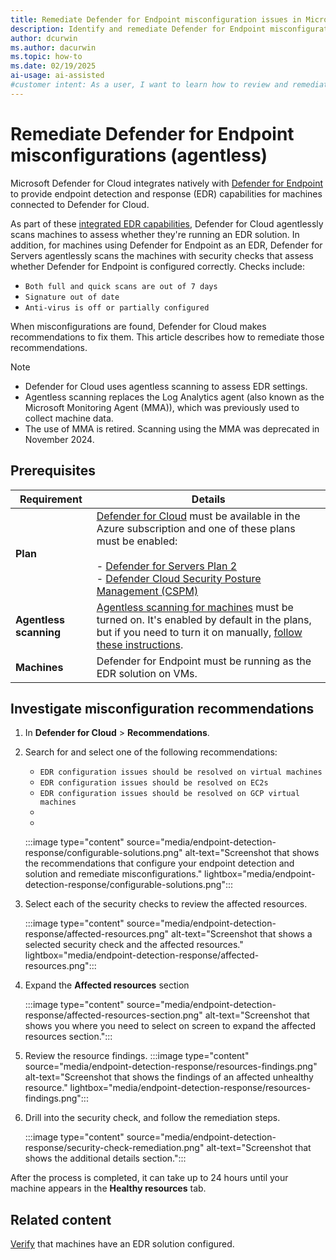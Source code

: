 ```yaml
---
title: Remediate Defender for Endpoint misconfiguration issues in Microsoft Defender for Cloud
description: Identify and remediate Defender for Endpoint misconfigurations in Defender for Cloud
author: dcurwin
ms.author: dacurwin
ms.topic: how-to
ms.date: 02/19/2025
ai-usage: ai-assisted
#customer intent: As a user, I want to learn how to review and remediate endpoint detection and response recommendations in order to ensure the security of my virtual machine.
---
```


# Remediate Defender for Endpoint misconfigurations (agentless)

Microsoft Defender for Cloud integrates natively with [Defender for Endpoint](/defender-endpoint/microsoft-defender-endpoint) to provide endpoint detection and response (EDR) capabilities for machines connected to Defender for Cloud.

As part of these [integrated EDR capabilities](integration-defender-for-endpoint.md), Defender for Cloud agentlessly scans machines to assess whether they're running an EDR solution. In addition, for machines using Defender for Endpoint as an EDR, Defender for Servers agentlessly scans the machines with security checks that assess whether Defender for Endpoint is configured correctly. Checks include:

- `Both full and quick scans are out of 7 days`
- `Signature out of date`
- `Anti-virus is off or partially configured`

When misconfigurations are found, Defender for Cloud makes recommendations to fix them. This article describes how to remediate those recommendations.

> [!NOTE]
>
> - Defender for Cloud uses agentless scanning to assess EDR settings.
> - Agentless scanning replaces the Log Analytics agent (also known as the Microsoft Monitoring Agent (MMA)), which was previously used to collect machine data.
> - The use of MMA is retired. Scanning using the MMA was deprecated in November 2024.

## Prerequisites

**Requirement** | **Details**
--- | ---
**Plan** | [Defender for Cloud](connect-azure-subscription.md) must be available in the Azure subscription and one of these plans must be enabled:<br/><br/>- [Defender for Servers Plan 2](tutorial-enable-servers-plan.md)<br/>- [Defender Cloud Security Posture Management (CSPM)](tutorial-enable-cspm-plan.md)
**Agentless scanning** | [Agentless scanning for machines](concept-agentless-data-collection.md) must be turned on. It's enabled by default in the plans, but if you need to turn it on manually, [follow these instructions](enable-agentless-scanning-vms.md).
**Machines** | Defender for Endpoint must be running as the EDR solution on VMs.

## Investigate misconfiguration recommendations

1. In **Defender for Cloud** > **Recommendations**.

1. Search for and select one of the following recommendations:

    - `EDR configuration issues should be resolved on virtual machines`
    - `EDR configuration issues should be resolved on EC2s`
    - `EDR configuration issues should be resolved on GCP virtual machines`
    -
    -

    :::image type="content" source="media/endpoint-detection-response/configurable-solutions.png" alt-text="Screenshot that shows the recommendations that configure your endpoint detection and solution and remediate misconfigurations." lightbox="media/endpoint-detection-response/configurable-solutions.png":::

1. Select each of the security checks to review the affected resources.

    :::image type="content" source="media/endpoint-detection-response/affected-resources.png" alt-text="Screenshot that shows a selected security check and the affected resources." lightbox="media/endpoint-detection-response/affected-resources.png":::

1. Expand the **Affected resources** section

     :::image type="content" source="media/endpoint-detection-response/affected-resources-section.png" alt-text="Screenshot that shows you where you need to select on screen to expand the affected resources section.":::

1. Review the resource findings.
    :::image type="content" source="media/endpoint-detection-response/resources-findings.png" alt-text="Screenshot that shows the findings of an affected unhealthy resource." lightbox="media/endpoint-detection-response/resources-findings.png":::

1. Drill into the security check, and follow the remediation steps.

    :::image type="content" source="media/endpoint-detection-response/security-check-remediation.png" alt-text="Screenshot that shows the additional details section.":::

After the process is completed, it can take up to 24 hours until your machine appears in the **Healthy resources** tab.

## Related content

[Verify](endpoint-detection-response.md) that machines have an EDR solution configured.
